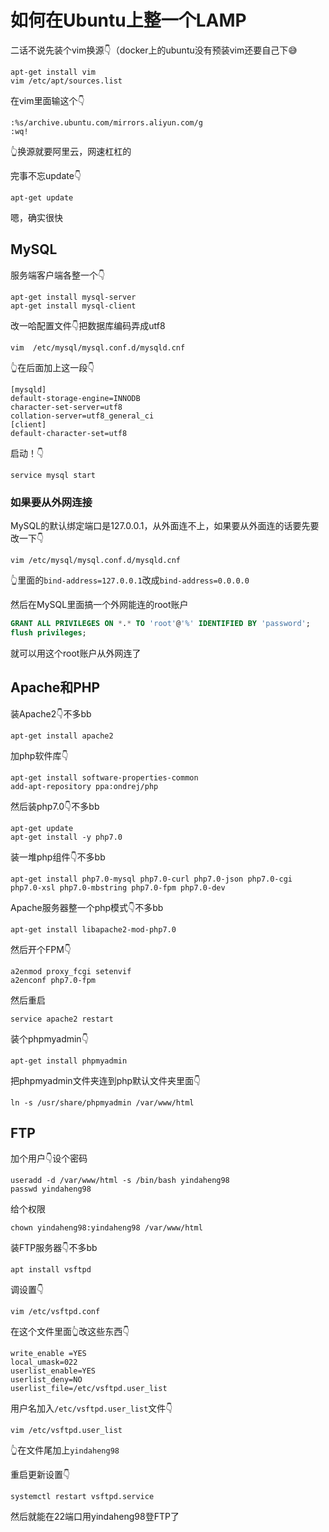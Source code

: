 # 如何在Ubuntu上整一个LAMP

二话不说先装个vim换源👇（docker上的ubuntu没有预装vim还要自己下😅

    apt-get install vim
    vim /etc/apt/sources.list

在vim里面输这个👇

    :%s/archive.ubuntu.com/mirrors.aliyun.com/g
    :wq!

👆换源就要阿里云，网速杠杠的

完事不忘update👇

    apt-get update

嗯，确实很快

## MySQL

服务端客户端各整一个👇

    apt-get install mysql-server
    apt-get install mysql-client

改一哈配置文件👇把数据库编码弄成utf8

    vim  /etc/mysql/mysql.conf.d/mysqld.cnf

👆在后面加上这一段👇

    [mysqld]
    default-storage-engine=INNODB
    character-set-server=utf8
    collation-server=utf8_general_ci
    [client]
    default-character-set=utf8

启动！👇

    service mysql start

### 如果要从外网连接

MySQL的默认绑定端口是127.0.0.1，从外面连不上，如果要从外面连的话要先要改一下👇

    vim /etc/mysql/mysql.conf.d/mysqld.cnf

👆里面的`bind-address=127.0.0.1`改成`bind-address=0.0.0.0`

然后在MySQL里面搞一个外网能连的root账户

```SQL
GRANT ALL PRIVILEGES ON *.* TO 'root'@'%' IDENTIFIED BY 'password';
flush privileges;
```

就可以用这个root账户从外网连了

## Apache和PHP

装Apache2👇不多bb

    apt-get install apache2

加php软件库👇

    apt-get install software-properties-common
    add-apt-repository ppa:ondrej/php

然后装php7.0👇不多bb

    apt-get update
    apt-get install -y php7.0

装一堆php组件👇不多bb

    apt-get install php7.0-mysql php7.0-curl php7.0-json php7.0-cgi php7.0-xsl php7.0-mbstring php7.0-fpm php7.0-dev

Apache服务器整一个php模式👇不多bb

    apt-get install libapache2-mod-php7.0

然后开个FPM👇

    a2enmod proxy_fcgi setenvif
    a2enconf php7.0-fpm

然后重启

    service apache2 restart

装个phpmyadmin👇

    apt-get install phpmyadmin

把phpmyadmin文件夹连到php默认文件夹里面👇

    ln -s /usr/share/phpmyadmin /var/www/html

## FTP

加个用户👇设个密码

    useradd -d /var/www/html -s /bin/bash yindaheng98
    passwd yindaheng98

给个权限

    chown yindaheng98:yindaheng98 /var/www/html

装FTP服务器👇不多bb

    apt install vsftpd

调设置👇

    vim /etc/vsftpd.conf

在这个文件里面👆改这些东西👇

    write_enable =YES
    local_umask=022
    userlist_enable=YES
    userlist_deny=NO
    userlist_file=/etc/vsftpd.user_list

用户名加入`/etc/vsftpd.user_list`文件👇

    vim /etc/vsftpd.user_list

👆在文件尾加上`yindaheng98`

重启更新设置👇

    systemctl restart vsftpd.service

然后就能在22端口用yindaheng98登FTP了